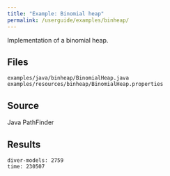 ```yaml
---
title: "Example: Binomial heap"
permalink: /userguide/examples/binheap/
---
```


Implementation of a binomial heap.

## Files
~~~
examples/java/binheap/BinomialHeap.java
examples/resources/binheap/BinomialHeap.properties
~~~

## Source

Java PathFinder

## Results

~~~
diver-models: 2759
time: 230507
~~~
